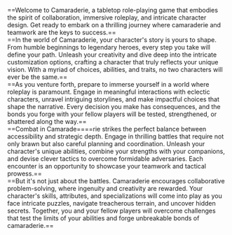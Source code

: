 ==Welcome to Camaraderie, a tabletop role-playing game that embodies the spirit of collaboration, immersive roleplay, and intricate character design. Get ready to embark on a thrilling journey where camaraderie and teamwork are the keys to success.==  
==In the world of Camaraderie, your character's story is yours to shape. From humble beginnings to legendary heroes, every step you take will define your path. Unleash your creativity and dive deep into the intricate customization options, crafting a character that truly reflects your unique vision. With a myriad of choices, abilities, and traits, no two characters will ever be the same.==  
==As you venture forth, prepare to immerse yourself in a world where roleplay is paramount. Engage in meaningful interactions with eclectic characters, unravel intriguing storylines, and make impactful choices that shape the narrative. Every decision you make has consequences, and the bonds you forge with your fellow players will be tested, strengthened, or shattered along the way.==  
==Combat in Camarade====rie strikes the perfect balance between accessibility and strategic depth. Engage in thrilling battles that require not only brawn but also careful planning and coordination. Unleash your character's unique abilities, combine your strengths with your companions, and devise clever tactics to overcome formidable adversaries. Each encounter is an opportunity to showcase your teamwork and tactical prowess.==  
==But it's not just about the battles. Camaraderie encourages collaborative problem-solving, where ingenuity and creativity are rewarded. Your character's skills, attributes, and specializations will come into play as you face intricate puzzles, navigate treacherous terrain, and uncover hidden secrets. Together, you and your fellow players will overcome challenges that test the limits of your abilities and forge unbreakable bonds of camaraderie.==